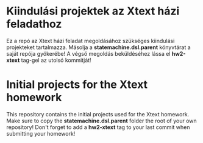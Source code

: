 # Kiindulási projektek az Xtext házi feladathoz

Ez a repó az Xtext házi feladat megoldásához szükséges kiindulási projekteket tartalmazza. Másolja a **statemachine.dsl.parent** könyvtárat a saját repója gyökerébe! A végső megoldás beküldéséhez lássa el **hw2-xtext** tag-gel az utolsó kommitját!

# Initial projects for the Xtext homework

This repository contains the initial projects used for the Xtext homework. Make sure to copy the **statemachine.dsl.parent** folder the root of your own repository! Don't forget to add a **hw2-xtext** tag to your last commit when submitting your homework!
